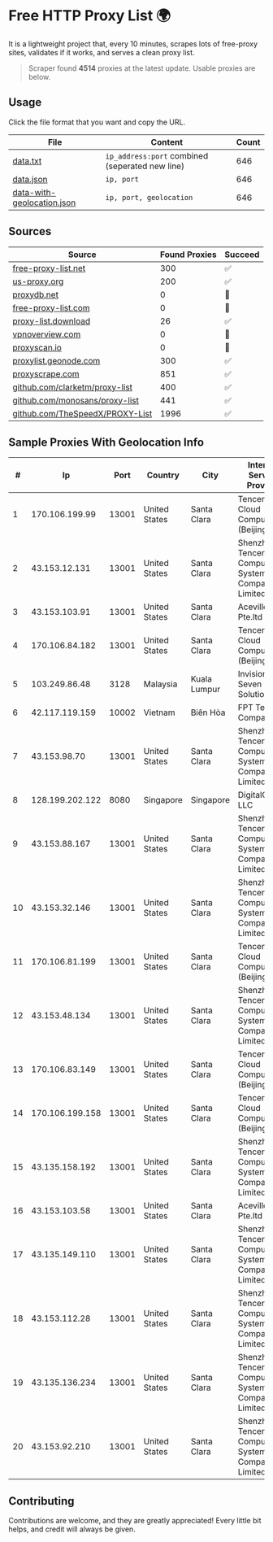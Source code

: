 
# Free HTTP Proxy List 🌍

It is a lightweight project that, every 10 minutes, scrapes lots of free-proxy sites, validates if it works, and serves a clean proxy list.


> Scraper found **4514** proxies at the latest update. Usable proxies are below.

## Usage

Click the file format that you want and copy the URL.


|File|Content|Count|
|----|-------|-----|
|[data.txt](https://raw.githubusercontent.com/themiralay/Proxy-List-World/master/data.txt)|`ip_address:port` combined (seperated new line)|646|
|[data.json](https://raw.githubusercontent.com/themiralay/Proxy-List-World/master/data.json)|`ip, port`|646|
|[data-with-geolocation.json](https://raw.githubusercontent.com/themiralay/Proxy-List-World/master/data-with-geolocation.json)|`ip, port, geolocation`|646|

## Sources

|Source|Found Proxies|Succeed|
|------|-------------|-------|
|[free-proxy-list.net](https://free-proxy-list.net)|300|✅|
|[us-proxy.org](https://www.us-proxy.org)|200|✅|
|[proxydb.net](http://proxydb.net)|0|🚫|
|[free-proxy-list.com](https://free-proxy-list.com/?page=&port=&type%5B%5D=http&type%5B%5D=https&up_time=0&search=Search)|0|🚫|
|[proxy-list.download](https://www.proxy-list.download/HTTP)|26|✅|
|[vpnoverview.com](https://vpnoverview.com/privacy/anonymous-browsing/free-proxy-servers)|0|🚫|
|[proxyscan.io](https://www.proxyscan.io)|0|🚫|
|[proxylist.geonode.com](https://proxylist.geonode.com/api/proxy-list?limit=300&page=1&sort_by=lastChecked&sort_type=desc&protocols=http,https)|300|✅|
|[proxyscrape.com](https://api.proxyscrape.com/v2/?request=displayproxies&protocol=http&timeout=10000&country=all&ssl=all&anonymity=all)|851|✅|
|[github.com/clarketm/proxy-list](https://raw.githubusercontent.com/clarketm/proxy-list/master/proxy-list-raw.txt)|400|✅|
|[github.com/monosans/proxy-list](https://raw.githubusercontent.com/monosans/proxy-list/main/proxies/http.txt)|441|✅|
|[github.com/TheSpeedX/PROXY-List](https://raw.githubusercontent.com/TheSpeedX/PROXY-List/master/http.txt)|1996|✅|


## Sample Proxies With Geolocation Info

|#|Ip|Port|Country|City|Internet Service Provider|
|-|--|----|-------|----|-------------------------|
|1|170.106.199.99|13001|United States|Santa Clara|Tencent Cloud Computing (Beijing) Co|
|2|43.153.12.131|13001|United States|Santa Clara|Shenzhen Tencent Computer Systems Company Limited|
|3|43.153.103.91|13001|United States|Santa Clara|Aceville Pte.ltd|
|4|170.106.84.182|13001|United States|Santa Clara|Tencent Cloud Computing (Beijing) Co|
|5|103.249.86.48|3128|Malaysia|Kuala Lumpur|Invision Seven Solutions|
|6|42.117.119.159|10002|Vietnam|Biên Hòa|FPT Telecom Company|
|7|43.153.98.70|13001|United States|Santa Clara|Shenzhen Tencent Computer Systems Company Limited|
|8|128.199.202.122|8080|Singapore|Singapore|DigitalOcean, LLC|
|9|43.153.88.167|13001|United States|Santa Clara|Shenzhen Tencent Computer Systems Company Limited|
|10|43.153.32.146|13001|United States|Santa Clara|Shenzhen Tencent Computer Systems Company Limited|
|11|170.106.81.199|13001|United States|Santa Clara|Tencent Cloud Computing (Beijing) Co|
|12|43.153.48.134|13001|United States|Santa Clara|Shenzhen Tencent Computer Systems Company Limited|
|13|170.106.83.149|13001|United States|Santa Clara|Tencent Cloud Computing (Beijing) Co|
|14|170.106.199.158|13001|United States|Santa Clara|Tencent Cloud Computing (Beijing) Co|
|15|43.135.158.192|13001|United States|Santa Clara|Shenzhen Tencent Computer Systems Company Limited|
|16|43.153.103.58|13001|United States|Santa Clara|Aceville Pte.ltd|
|17|43.135.149.110|13001|United States|Santa Clara|Shenzhen Tencent Computer Systems Company Limited|
|18|43.153.112.28|13001|United States|Santa Clara|Shenzhen Tencent Computer Systems Company Limited|
|19|43.135.136.234|13001|United States|Santa Clara|Shenzhen Tencent Computer Systems Company Limited|
|20|43.153.92.210|13001|United States|Santa Clara|Shenzhen Tencent Computer Systems Company Limited|



## Contributing

Contributions are welcome, and they are greatly appreciated! Every
little bit helps, and credit will always be given.

